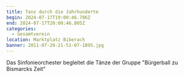 ```yaml
---
title: Tanz durch die Jahrhunderte
begin: 2024-07-17T19:00:46.786Z
end: 2024-07-17T20:00:46.805Z
categories:
  - Gesamtverein
location: Marktplatz Biberach
banner: 2011-07-20-21-51-07-1895.jpg
---
```

Das Sinfonieorchester begleitet die Tänze der Gruppe "Bürgerball zu Bismarcks Zeit"